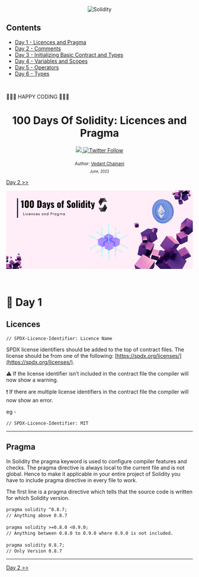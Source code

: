 <div align="center">

<img src="https://img.shields.io/static/v1?label=solidity&message=v0.8.7&color=2ea44f&logo=solidity" alt="Solidity">

</div>

## Contents

- [Day 1 - Licences and Pragma](./Day%201%20-%20Licences%20and%20Pragma/readme.md)
- [Day 2 - Comments](./Day%202%20-%20Comments/readme.md)
- [Day 3 - Initializing Basic Contract and Types](./Day%203%20-%20Initializing%20Basic%20Contract%20and%20Types/readme.md)
- [Day 4 - Variables and Scopes](./Day%204%20-%20Variables%20and%20Scopes/readme.md)
- [Day 5 - Operators](./Day%205%20-%20Operators/readme.md)
- [Day 6 - Types](./Day%206%20-%20Types/readme.md)

<br>

🧡🧡🧡 HAPPY CODING 🧡🧡🧡

<div align="center">
  <h1> 100 Days Of Solidity: Licences and Pragma</h1>
  <a class="header-badge" target="_blank" href="https://dev.to/envoy_">
  <img src="https://img.shields.io/badge/dev.to-0A0A0A?style=for-the-badge&logo=devdotto&logoColor=white">
  </a>
  <a class="header-badge" target="_blank" href="https://twitter.com/Envoy_1084">
  <img alt="Twitter Follow" src="https://img.shields.io/twitter/follow/Envoy_1084?style=social">
  </a>

<sub>Author:
<a href="https://dev.to/envoy_" target="_blank">Vedant Chainani</a><br>
<small> June, 2022</small>
</sub>
</div>

[Day 2 >>](./Day%202%20-%20Comments/readme.md)

![Day 1](./Day%201%20-%20Licences%20and%20Pragma/cover.png)

<br>

# 📔 Day 1

## Licences

```solidity
// SPDX-Licence-Identifier: Licence Name
```

SPDX license identifiers should be added to the top of contract files.
The license should be from one of the following: [https://spdx.org/licenses/](https://spdx.org/licenses/).

⚠️ If the license identifier isn’t included in the contract file the compiler will now show a warning.

❗ If there are multiple license identifiers in the contract file the compiler will now show an error.

eg -

```solidity
// SPDX-Licence-Identifier: MIT
```

---

## Pragma

In Solidity the pragma keyword is used to configure compiler features and checks. The pragma directive is always local to the current file and is not global. Hence to make it applicable in your entire project of Solidity you have to include pragma directive in every file to work.

The first line is a pragma directive which tells that the source code is written for which Solidity version.

```solidity
pragma solidity ^0.8.7;
// Anything above 0.8.7

pragma solidity >=0.8.0 <0.9.0;
// Anything between 0.8.0 to 0.9.0 where 0.9.0 is not included.

pragma solidity 0.8.7;
// Only Version 0.8.7
```

---


[Day 2 >>](./Day%202%20-%20Comments/readme.md)
